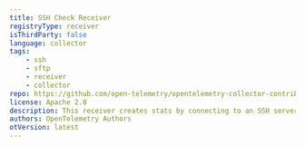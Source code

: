 ```yaml
---
title: SSH Check Receiver
registryType: receiver
isThirdParty: false
language: collector
tags:
    - ssh
    - sftp
    - receiver
    - collector
repo: https://github.com/open-telemetry/opentelemetry-collector-contrib/tree/main/receiver/sshcheckreceiver
license: Apache 2.0
description: This receiver creates stats by connecting to an SSH server which may be an SFTP server.
authors: OpenTelemetry Authors
otVersion: latest
---
```

